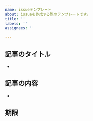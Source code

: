 ```yaml
---
name: issueテンプレート
about: issueを作成する際のテンプレートです。
title: ''
labels: ''
assignees: ''

---
```


## 記事のタイトル
- 

## 記事の内容
- 

## 期限
